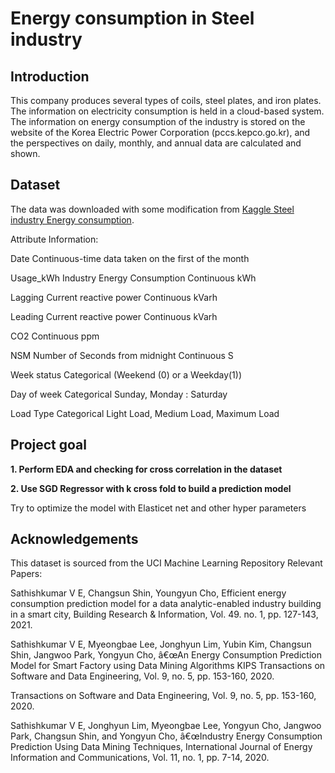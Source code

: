 # Energy consumption in Steel industry

##  Introduction

This company produces several types of coils, steel plates, and iron plates. The information on electricity consumption is held in a cloud-based system. The information on energy consumption of the industry is stored on the website of the Korea Electric Power Corporation (pccs.kepco.go.kr), and the perspectives on daily, monthly, and annual data are calculated and shown.

## Dataset
The data was downloaded with some modification from [Kaggle Steel industry Energy consumption](https://www.kaggle.com/datasets/csafrit2/steel-industry-energy-consumption/ "Kaggle link").

Attribute Information:

Date Continuous-time data taken on the first of the month

Usage_kWh Industry Energy Consumption Continuous kWh

Lagging Current reactive power Continuous kVarh

Leading Current reactive power Continuous kVarh

CO2 Continuous ppm

NSM Number of Seconds from midnight Continuous S

Week status Categorical (Weekend (0) or a Weekday(1))

Day of week Categorical Sunday, Monday : Saturday

Load Type Categorical Light Load, Medium Load, Maximum Load


## Project goal

**1. Perform EDA and checking for cross correlation in the dataset**

**2. Use SGD Regressor with k cross fold to build a prediction model**

Try to optimize the model with Elasticet net and  other hyper parameters


## Acknowledgements
This dataset is sourced from the UCI Machine Learning Repository
Relevant Papers:

Sathishkumar V E, Changsun Shin, Youngyun Cho, Efficient energy consumption prediction model for a data analytic-enabled industry building in a smart city, Building Research & Information, Vol. 49. no. 1, pp. 127-143, 2021.

Sathishkumar V E, Myeongbae Lee, Jonghyun Lim, Yubin Kim, Changsun Shin, Jangwoo Park, Yongyun Cho, â€œAn Energy Consumption Prediction Model for Smart Factory using Data Mining Algorithms KIPS Transactions on Software and Data Engineering, Vol. 9, no. 5, pp. 153-160, 2020.

Transactions on Software and Data Engineering, Vol. 9, no. 5, pp. 153-160, 2020.

Sathishkumar V E, Jonghyun Lim, Myeongbae Lee, Yongyun Cho, Jangwoo Park, Changsun Shin, and Yongyun Cho, â€œIndustry Energy Consumption Prediction Using Data Mining Techniques, International Journal of Energy Information and Communications, Vol. 11, no. 1, pp. 7-14, 2020.

